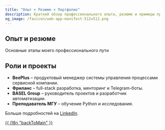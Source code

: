 ```yaml
---
title: "Опыт × Резюме × Портфолио"
description: Краткий обзор профессионального опыта, резюме и примеры проектов.
og_image: /favicon/web-app-manifest-512x512.png
---
```


<section class="hero is-medium gradient-bg">
    <div class="hero-body has-text-centered">
        <h1 class="title gradient-text">Опыт и резюме</h1>
        <p class="subtitle has-text-light">Основные этапы моего профессионального пути</p>
    </div>
</section>

<section class="section">
    <div class="container">
        <h2 class="title has-text-centered has-text-danger mb-5">Роли и проекты</h2>
        <div class="content">
            <ul>
                <li><strong>BeePlus</strong> – продуктовый менеджер системы управления процессами сервисной компании.</li>
                <li><strong>Фриланс</strong> – full-stack разработка, менторинг и Telegram-боты.</li>
                <li><strong>BASEL Group</strong> – руководитель проектов и разработчик автоматизации.</li>
                <li><strong>Преподаватель МГУ</strong> – обучение Python и исследования.</li>
            </ul>
            <p>Больше подробностей на <a href="https://www.linkedin.com/in/muromcevn" target="_blank">LinkedIn</a>.</p>
        </div>
    </div>
</section>

<footer class="footer has-background-black has-text-centered has-text-white">
    <div class="content">
        <p><a class="has-text-warning" href="{{ "/" | relURL }}">{{ i18n "backToMain" }}</a></p>
    </div>
</footer>
